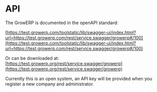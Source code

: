 # API

The GrowERP is documented in the openAPI standard:

[https://test.growerp.com/toolstatic/lib/swagger-ui/index.html?url=https://test.growerp.com/rest/service.swagger/growerp#/100](https://test.growerp.com/toolstatic/lib/swagger-ui/index.html?url=https://test.growerp.com/rest/service.swagger/growerp#/100)

Or can be downloaded at:
[https://test.growerp.org/rest/service.swagger/growerp](https://test.growerp.org/rest/service.swagger/growerp)

Currently this is an open system, an API key will be provided when you register a new company and administrator.